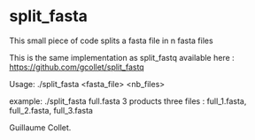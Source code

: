 split_fasta
===========

This small piece of code splits a fasta file in n fasta files

This is the same implementation as split_fastq available here : https://github.com/gcollet/split_fastq

Usage: ./split_fasta <fasta_file> <nb_files>

example: ./split_fasta full.fasta 3
products three files : full_1.fasta, full_2.fasta, full_3.fasta


Guillaume Collet.
